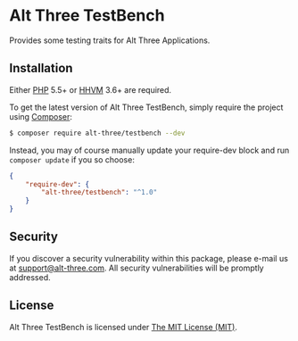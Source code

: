 # Alt Three TestBench

Provides some testing traits for Alt Three Applications.


## Installation

Either [PHP](https://php.net) 5.5+ or [HHVM](http://hhvm.com) 3.6+ are required.

To get the latest version of Alt Three TestBench, simply require the project using [Composer](https://getcomposer.org):

```bash
$ composer require alt-three/testbench --dev
```

Instead, you may of course manually update your require-dev block and run `composer update` if you so choose:

```json
{
    "require-dev": {
        "alt-three/testbench": "^1.0"
    }
}
```


## Security

If you discover a security vulnerability within this package, please e-mail us at support@alt-three.com. All security vulnerabilities will be promptly addressed.


## License

Alt Three TestBench is licensed under [The MIT License (MIT)](LICENSE).
